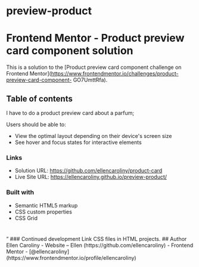 # preview-product
# Frontend Mentor - Product preview card component solution

This is a solution to the [Product preview card component challenge on Frontend 
Mentor](https://www.frontendmentor.io/challenges/product-preview-card-component-
GO7UmttRfa). 

## Table of contents
I have to do a product preview card about a parfum;
 

Users should be able to:

- View the optimal layout depending on their device's screen size
- See hover and focus states for interactive elements

 
### Links

- Solution URL: https://github.com/ellencaroliny/product-card
- Live Site URL: https://ellencaroliny.github.io/preview-product/


### Built with
- Semantic HTML5 markup
- CSS custom properties
- CSS Grid

<h1> <div> </div> </h1>”
### Continued development
Link CSS files in HTML projects.
## Author
Ellen Caroliny
- Website – Ellen (https://github.com/ellencaroliny)
- Frontend Mentor - 
[@ellencaroliny](https://www.frontendmentor.io/profile/ellencaroliny)
